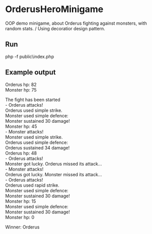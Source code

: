 # OrderusHeroMinigame
OOP demo minigame, about Orderus fighting against monsters, with random stats. /
Using decoratior design pattern.

## Run
php -f public\index.php

## Example output
Orderus hp: 82<br />
Monster hp: 75<br />

The fight has been started<br />
\- Orderus attacks!<br />
Orderus used simple strike.<br /> 
Monster used simple defence:<br />
Monster sustained 30 damage!<br />
Monster hp: 45<br />
\- Monster attacks!<br />
Monster used simple strike.<br />
Orderus used simple defence:<br />
Orderus sustained 34 damage!<br />
Orderus hp: 48<br />
\- Orderus attacks!<br />
Monster got lucky. Orderus missed its attack...<br />
\- Monster attacks!<br />
Orderus got lucky. Monster missed its attack...<br />
\- Orderus attacks!<br />
Orderus used rapid strike.<br />
Monster used simple defence:<br />
Monster sustained 30 damage!<br />
Monster hp: 15<br />
Monster used simple defence:<br />
Monster sustained 30 damage!<br />
Monster hp: 0<br />

Winner: Orderus
